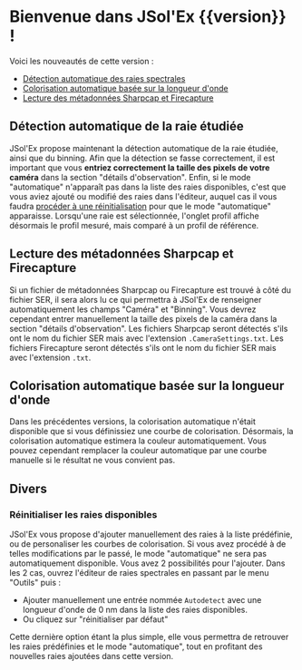 # Bienvenue dans JSol'Ex {{version}} !

Voici les nouveautés de cette version :

- [Détection automatique des raies spectrales](#détection-automatique-de-la-raie-étudiée)
- [Colorisation automatique basée sur la longueur d'onde](#colorisaton-automatique-basée-sur-la-longueur-d-onde)
- [Lecture des métadonnées Sharpcap et Firecapture](#lecture-des-métadonnées-sharpcap-et-firecapture)

## Détection automatique de la raie étudiée

JSol'Ex propose maintenant la détection automatique de la raie étudiée, ainsi que du binning.
Afin que la détection se fasse correctement, il est important que vous **entriez correctement la taille des pixels de votre caméra** dans la section "détails d'observation".
Enfin, si le mode "automatique" n'apparaît pas dans la liste des raies disponibles, c'est que vous aviez ajouté ou modifié des raies dans l'éditeur, auquel cas il vous faudra [procéder à une réinitialisation](#réinitialiser-les-raies-disponibles) pour que le mode "automatique" apparaisse.
Lorsqu'une raie est sélectionnée, l'onglet profil affiche désormais le profil mesuré, mais comparé à un profil de référence.

## Lecture des métadonnées Sharpcap et Firecapture

Si un fichier de métadonnées Sharpcap ou Firecapture est trouvé à côté du fichier SER, il sera alors lu ce qui permettra à JSol'Ex de renseigner automatiquement les champs "Caméra" et "Binning".
Vous devrez cependant entrer manuellement la taille des pixels de la caméra dans la section "détails d'observation".
Les fichiers Sharpcap seront détectés s'ils ont le nom du fichier SER mais avec l'extension `.CameraSettings.txt`.
Les fichiers Firecapture seront détectés s'ils ont le nom du fichier SER mais avec l'extension `.txt`.

## Colorisation automatique basée sur la longueur d'onde

Dans les précédentes versions, la colorisation automatique n'était disponible que si vous définissiez une courbe de colorisation.
Désormais, la colorisation automatique estimera la couleur automatiquement.
Vous pouvez cependant remplacer la couleur automatique par une courbe manuelle si le résultat ne vous convient pas.

## Divers
### Réinitialiser les raies disponibles

JSol'Ex vous propose d'ajouter manuellement des raies à la liste prédéfinie, ou de personaliser les courbes de colorisation.
Si vous avez procédé à de telles modifications par le passé, le mode "automatique" ne sera pas automatiquement disponible.
Vous avez 2 possibilités pour l'ajouter. Dans les 2 cas, ouvrez l'éditeur de raies spectrales en passant par le menu "Outils" puis :

- Ajouter manuellement une entrée nommée `Autodetect` avec une longueur d'onde de 0 nm dans la liste des raies disponibles.
- Ou cliquez sur "réinitialiser par défaut"

Cette dernière option étant la plus simple, elle vous permettra de retrouver les raies prédéfinies et le mode "automatique", tout en profitant des nouvelles raies ajoutées dans cette version.

